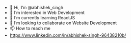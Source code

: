 - 👋 Hi, I’m @abhishek_singh
- 👀 I’m interested in Web Development
- 🌱 I’m currently learning ReactJS
- 💞️ I’m looking to collaborate on Website Development
- 📫 How to reach me 
- https://www.linkedin.com/in/abhishek-singh-96438210b/

<!---
abhisheksingh1798/abhisheksingh1798 is a ✨ special ✨ repository because its `README.md` (this file) appears on your GitHub profile.
You can click the Preview link to take a look at your changes.
--->
